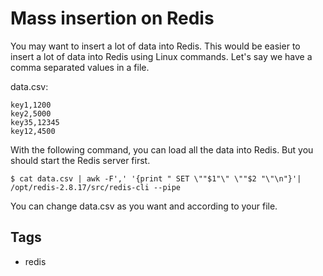 # Mass insertion on Redis

You may want to insert a lot of data into Redis. This would be easier to insert a lot of data into Redis using Linux commands. Let's say we have a comma separated values in a file.

data.csv:
```
key1,1200
key2,5000
key35,12345
key12,4500
```

With the following command, you can load all the data into Redis. But you should start the Redis server first.

```console
$ cat data.csv | awk -F',' '{print " SET \""$1"\" \""$2 "\"\n"}'| /opt/redis-2.8.17/src/redis-cli --pipe
```

You can change data.csv as you want and according to your file.

## Tags

- redis
